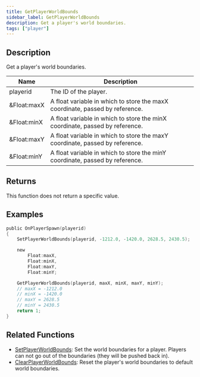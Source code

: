 ```yaml
---
title: GetPlayerWorldBounds
sidebar_label: GetPlayerWorldBounds
description: Get a player's world boundaries.
tags: ["player"]
---
```


<VersionWarn version='omp v1.1.0.2612' />

## Description

Get a player's world boundaries.

| Name        | Description                                                                  |
|-------------|------------------------------------------------------------------------------|
| playerid    | The ID of the player.                                                        |
| &Float:maxX | A float variable in which to store the maxX coordinate, passed by reference. |
| &Float:minX | A float variable in which to store the minX coordinate, passed by reference. |
| &Float:maxY | A float variable in which to store the maxY coordinate, passed by reference. |
| &Float:minY | A float variable in which to store the minY coordinate, passed by reference. |

## Returns

This function does not return a specific value.

## Examples

```c
public OnPlayerSpawn(playerid)
{
    SetPlayerWorldBounds(playerid, -1212.0, -1420.0, 2628.5, 2430.5);

    new
        Float:maxX,
        Float:minX,
        Float:maxY,
        Float:minY;

    GetPlayerWorldBounds(playerid, maxX, minX, maxY, minY);
    // maxX = -1212.0
    // minX = -1420.0
    // maxY = 2628.5
    // minY = 2430.5
    return 1;
}
```

## Related Functions

- [SetPlayerWorldBounds](SetPlayerWorldBounds): Set the world boundaries for a player. Players can not go out of the boundaries (they will be pushed back in).
- [ClearPlayerWorldBounds](ClearPlayerWorldBounds): Reset the player's world boundaries to default world boundaries.
